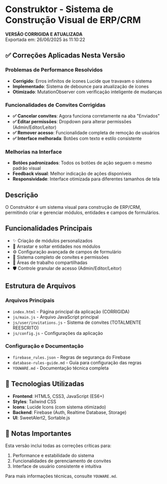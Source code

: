 # Construktor - Sistema de Construção Visual de ERP/CRM

**VERSÃO CORRIGIDA E ATUALIZADA**  
Exportada em: 26/06/2025 às 11:10:22

## ✅ Correções Aplicadas Nesta Versão

### Problemas de Performance Resolvidos
- **Corrigido**: Erros infinitos de ícones Lucide que travavam o sistema
- **Implementado**: Sistema de debounce para atualização de ícones
- **Otimizado**: MutationObserver com verificação inteligente de mudanças

### Funcionalidades de Convites Corrigidas
- **✅ Cancelar convites**: Agora funciona corretamente na aba "Enviados"
- **✅ Editar permissões**: Dropdown para alterar permissões (Admin/Editor/Leitor)
- **✅ Remover acesso**: Funcionalidade completa de remoção de usuários
- **✅ Interface melhorada**: Botões com texto e estilo consistente

### Melhorias na Interface
- **Botões padronizados**: Todos os botões de ação seguem o mesmo padrão visual
- **Feedback visual**: Melhor indicação de ações disponíveis
- **Responsividade**: Interface otimizada para diferentes tamanhos de tela

## Descrição
O Construktor é um sistema visual para construção de ERP/CRM, permitindo criar e gerenciar módulos, entidades e campos de formulários.

## Funcionalidades Principais
- ✨ Criação de módulos personalizados
- 🎯 Arrastar e soltar entidades nos módulos
- ⚙️ Configuração avançada de campos de formulário
- 👥 Sistema completo de convites e permissões
- 🔄 Áreas de trabalho compartilhadas
- 🛡️ Controle granular de acesso (Admin/Editor/Leitor)

## Estrutura de Arquivos
### Arquivos Principais
- `index.html` - Página principal da aplicação (CORRIGIDA)
- `js/main.js` - Arquivo JavaScript principal
- `js/user/invitations.js` - Sistema de convites (TOTALMENTE REESCRITO)
- `js/config.js` - Configurações da aplicação

### Configuração e Documentação
- `firebase_rules.json` - Regras de segurança do Firebase
- `database-rules-guide.md` - Guia para configuração das regras
- `YOUWARE.md` - Documentação técnica completa

## 🔧 Tecnologias Utilizadas
- **Frontend**: HTML5, CSS3, JavaScript (ES6+)
- **Styles**: Tailwind CSS
- **Icons**: Lucide Icons (com sistema otimizado)
- **Backend**: Firebase (Auth, Realtime Database, Storage)
- **UI**: SweetAlert2, Sortable.js

## 📝 Notas Importantes
Esta versão inclui todas as correções críticas para:
1. Performance e estabilidade do sistema
2. Funcionalidades de gerenciamento de convites
3. Interface de usuário consistente e intuitiva

Para mais informações técnicas, consulte `YOUWARE.md`.
